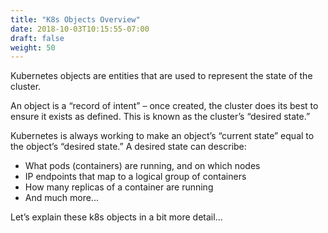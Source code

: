 ```yaml
---
title: "K8s Objects Overview"
date: 2018-10-03T10:15:55-07:00
draft: false
weight: 50
---
```


Kubernetes objects are entities that are used to represent the state of the cluster.  

An object is a “record of intent” – once created, the cluster does its best to ensure it exists as defined.  This is known as the cluster’s “desired state.”

Kubernetes is always working to make an object’s “current state” equal to the object’s “desired state.”  A desired state can describe:

* What pods (containers) are running, and on which nodes
* IP endpoints that map to a logical group of containers
* How many replicas of a container are running
* And much more...

Let’s explain these k8s objects in a bit more detail...
